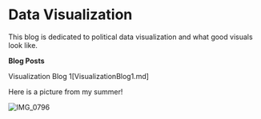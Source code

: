 # Data Visualization

This blog is dedicated to political data visualization and what good visuals look like.

**Blog Posts**

Visualization Blog 1[VisualizationBlog1.md]




Here is a picture from my summer!

![IMG_0796](https://user-images.githubusercontent.com/114178025/191808369-b0553ccf-870b-4c18-885c-c7e8bfd92f0f.jpeg)
